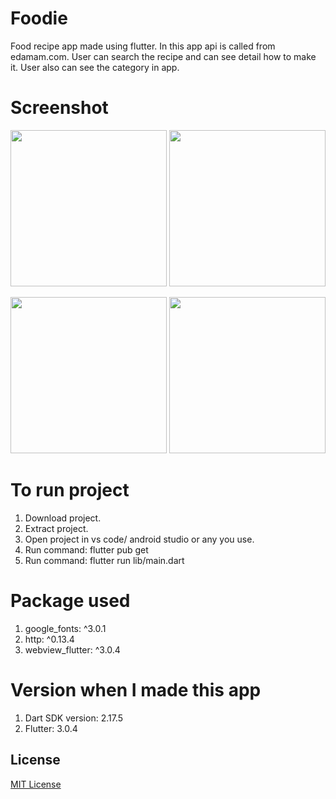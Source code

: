 # Foodie
Food recipe app made using flutter. In this app api is called from edamam.com. User can search the recipe and can see detail how to make it. User also can see the category in app.

# Screenshot
<img src="https://user-images.githubusercontent.com/69492512/178717530-f0f10592-491c-490f-b46f-c995320536d8.jpg" width="250">     <img src="https://user-images.githubusercontent.com/69492512/178717544-f09d19ec-c545-48eb-9325-999858154a04.jpg" width="250">


<img src="https://user-images.githubusercontent.com/69492512/178717519-ec36e5b6-ec8e-40bc-b7be-898b2c66f9ee.jpg" width="250">     <img src="https://user-images.githubusercontent.com/69492512/178719230-eac88ace-71d5-498b-a13b-f4d596a05716.jpg" width="250">



# To run project
1. Download project.
2. Extract project.
3. Open project in vs code/ android studio or any you use.
4. Run command: flutter pub get
5. Run command: flutter run lib/main.dart

# Package used
1. google_fonts: ^3.0.1
2. http: ^0.13.4
3. webview_flutter: ^3.0.4


# Version when I made this app
1. Dart SDK version: 2.17.5
2. Flutter: 3.0.4

## License
[MIT License](LICENSE)
